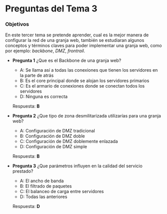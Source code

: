 Preguntas del Tema 3
====================
### Objetivos

En este tercer tema se pretende aprender, cual es la mejor manera de configurar la red de una granja web, también se estudiaran algunos
conceptos y términos claves para poder implementar una granja web, como por ejemplo: *backbone*, *DMZ*, *frontrail*.

* **Pregunta 1**
¿Que es el Backbone de una granja web? <br />
  + A: Se llama así a todas las conexiones que tienen los servidores en la parte de atrás <br />
  + B: Es el core principal donde se alojan los servidores primarios <br />
  + C: Es el armario de conexiones donde se conectan todos los servidores <br />
  + D: Ninguna es correcta

  Respuesta: **B**

* **Pregunta 2**
¿Que tipo de zona desmilitarizada utilizarías para una granja web? <br />
  + A: Configuración de DMZ tradicional <br />
  + B: Configuración de DMZ doble <br />
  + C: Configuración de DMZ doblemente enlazada <br />
  + D: Configuración de DMZ simple <br />

  Respuesta: **B**

* **Pregunta 3**
¿Que parámetros influyen en la calidad del servicio prestado? <br />
  + A: El ancho de banda <br />
  + B: El filtrado de paquetes <br />
  + C: El balanceo de carga entre servidores <br />
  + D: Todas las anteriores <br />

  Respuesta: **D**
